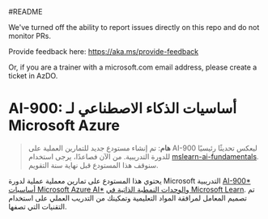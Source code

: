 #README

We've turned off the ability to report issues directly on this repo and do not monitor PRs.

Provide feedback here: https://aka.ms/provide-feedback

Or, if you are a trainer with a microsoft.com email address, please create a ticket in AzDO.

# AI-900: أساسيات الذكاء الاصطناعي لـ Microsoft Azure

>**هام**: تم إنشاء مستودع جديد للتمارين العملية على AI-900 ليعكس تحديثًا رئيسيًا للدورة التدريبية. من الآن فصاعدًا، يرجى استخدام [mslearn-ai-fundamentals](https://github.com/MicrosoftLearning/mslearn-ai-fundamentals). سنوقف هذا المستودع قبل نهاية سنة التقويم. 

يحتوي هذا المستودع على تمارين معملية عملية لدورة Microsoft التدريبية [AI-900* أساسيات Microsoft Azure AI*](https://docs.microsoft.com/en-us/learn/certifications/courses/ai-900t00) و[الوحدات النمطية الذاتية في Microsoft Learn](https://docs.microsoft.com/learn/certifications/azure-ai-fundamentals). تم تصميم المعامل لمرافقة المواد التعليمية وتمكينك من التدريب العملي على استخدام التقنيات التي تصفها. 

